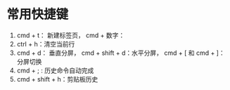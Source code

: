 # 常用快捷键

1. cmd + t： 新建标签页， cmd + 数字：
1. ctrl + h：清空当前行
1. cmd + d： 垂直分屏， cmd + shift + d：水平分屏， cmd + [ 和 cmd + ]：分屏切换
1. cmd + ; : 历史命令自动完成
1. cmd + shift + h：剪贴板历史
